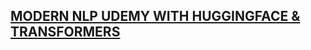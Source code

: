 ## [MODERN NLP UDEMY WITH HUGGINGFACE & TRANSFORMERS](https://www.udemy.com/course/modern-natural-language-processingnlp-using-deep-learning)